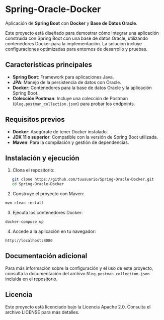 # Spring-Oracle-Docker

Aplicación de **Spring Boot** con **Docker** y **Base de Datos Oracle**.

Este proyecto está diseñado para demostrar cómo integrar una aplicación construida con Spring Boot con una base de datos Oracle, utilizando contenedores Docker para la implementación. La solución incluye configuraciones optimizadas para entornos de desarrollo y pruebas.

## Características principales

- **Spring Boot**: Framework para aplicaciones Java.
- **JPA**: Manejo de la persistencia de datos con Oracle.
- **Docker**: Contenedores para la base de datos Oracle y la aplicación Spring Boot.
- **Colección Postman**: Incluye una colección de Postman (`Blog.postman_collection.json`) para probar los endpoints.

## Requisitos previos

- **Docker**: Asegúrate de tener Docker instalado.
- **JDK 11 o superior**: Compatible con la versión de Spring Boot utilizada.
- **Maven**: Para la compilación y gestión de dependencias.

## Instalación y ejecución

1. Clona el repositorio:
```bash
   git clone https://github.com/tuusuario/Spring-Oracle-Docker.git
   cd Spring-Oracle-Docker
```

2. Construye el proyecto con Maven:

```bash
mvn clean install
```

3. Ejecuta los contenedores Docker:

```bash
docker-compose up
```

4. Accede a la aplicación en tu navegador:

```arduino
http://localhost:8080
```

## Documentación adicional
Para más información sobre la configuración y el uso de este proyecto, consulta la documentación del archivo ```Blog.postman_collection.json``` incluida en el repositorio.

## Licencia
Este proyecto está licenciado bajo la Licencia Apache 2.0. Consulta el archivo LICENSE para más detalles.
